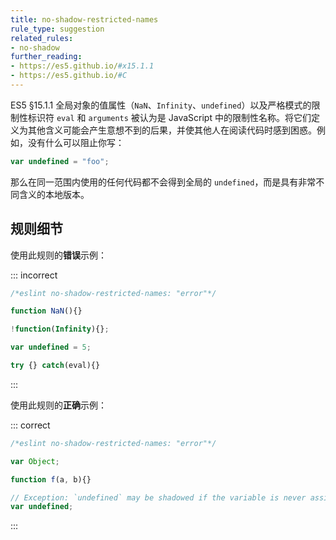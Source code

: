 ```yaml
---
title: no-shadow-restricted-names
rule_type: suggestion
related_rules:
- no-shadow
further_reading:
- https://es5.github.io/#x15.1.1
- https://es5.github.io/#C
---
```


ES5 §15.1.1 全局对象的值属性（`NaN`、`Infinity`、`undefined`）以及严格模式的限制性标识符 `eval` 和 `arguments` 被认为是 JavaScript 中的限制性名称。将它们定义为其他含义可能会产生意想不到的后果，并使其他人在阅读代码时感到困惑。例如，没有什么可以阻止你写：

```js
var undefined = "foo";
```

那么在同一范围内使用的任何代码都不会得到全局的 `undefined`，而是具有非常不同含义的本地版本。

## 规则细节

使用此规则的**错误**示例：

::: incorrect

```js
/*eslint no-shadow-restricted-names: "error"*/

function NaN(){}

!function(Infinity){};

var undefined = 5;

try {} catch(eval){}
```

:::

使用此规则的**正确**示例：

::: correct

```js
/*eslint no-shadow-restricted-names: "error"*/

var Object;

function f(a, b){}

// Exception: `undefined` may be shadowed if the variable is never assigned a value.
var undefined;
```

:::
